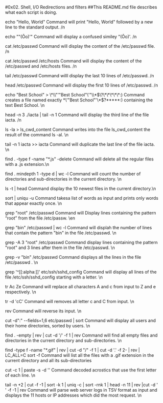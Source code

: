 #0x02. Shell, I/O Redirections and filters
##This README.md file describes what each script is doing.

echo "Hello, World" Command will print "Hello, World" followed by a new line to the standard output. /n

echo "\"(Ôo)'" Command will display a confused similey "(Ôo)'. /n

cat /etc/passwd Command will display the content of the /etc/passwd file. /n

cat /etc/passwd /etc/hosts Command will display the content of the /etc/passwd and /etc/hosts files. /n

tail /etc/passwd Command willl display the last 10 lines of /etc/passwd. /n

head /etc/passwd Command will display the first 10 lines of /etc/passwd. /n

echo "Best School" > \\\*\\\\"'\"Best School\"\\'"\\\\\*\$\\\?\\\*\\\*\\\*\\\*\\\*:\) Command creates a file named exactly \*\\'"Best School"\'\\*$\?\*\*\*\*\*:) containing the text Best School. \n

head -n 3 ./iacta | tail -n 1 Command will display the third line of the file iacta. /n

ls -la > ls_cwd_content Command writes into the file ls_cwd_content the result of the command ls -al. \n

tail -n 1 iacta >> iacta Command will duplicate the last line of the file iacta. \n

find . -type f -name "*.js" -delete Command will delete all the regular files with a .js extension.\n

find . mindepth 1 -type d | wc -l Command will count the number of directories and sub-directories in the current directory. \n 

ls -t | head Command display the 10 newest files in the current directory.\n

sort | uniqu -u Command takesa list of words as input and prints only words that appear exactly once. \n

grep "root" /etc/passwd Command will Display lines containing the pattern “root” from the file /etc/passw. \en

grep "bin" /etc/passwd | wc -l Command will displah the number of lines that contain the pattern "bin" in the file /etc/passwd. \n

grep -A 3 "root" /etc/passwd Command display lines containing the pattern "root" and 3 lines after them in the file /etc/passwd. \n 

grep -v "bin" /etc/passwd Command displays all the lines in the file /etc/passwd . \n

grep '^[[:alpha:]]' etc/ssh/sshd_config Command will display all lines of the file /etc/ssh/sshd_config starting with a letter. \n

tr Ac Ze Command will replace all characters A and c from input to Z and e respectively. \n

tr -d 'cC' Command will removes all letter c and C from input. \n

rev  Command will reverse its input. \n

cut -d":" --fields=1,6 etc/passwd | sort  Command will display all users and their home directories, sorted by users. \n

find . -empty | rev | cut -d '/' -f 1 | rev Command will find all empty files and directories in the current directory and sub-directories. \n

find -type f -name "*.gif" | rev | cut -d "/" -f 1 | cut -d '.' -f 2- | rev | LC_ALL=C sort -f
 Command will list all the files with a .gif extension in the current directory and all its sub-directories

cut -c 1 | paste -s -d '' Command decoded acrostics that use the first letter of each line. \n

tail -n +2 | cut -f -1 | sort -k 1 | uniq -c | sort -rnk 1 | head -n 11 | rev |cut -d ' ' -f -1 | rev
  Command will parse web server logs in TSV format as input and displays the 11 hosts or IP addresses which did the most request. \n
